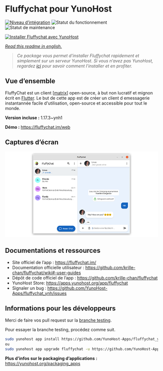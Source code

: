 <!--
N.B.: This README was automatically generated by https://github.com/YunoHost/apps/tree/master/tools/README-generator
It shall NOT be edited by hand.
-->

# Fluffychat pour YunoHost

[![Niveau d’intégration](https://dash.yunohost.org/integration/fluffychat.svg)](https://dash.yunohost.org/appci/app/fluffychat) ![Statut du fonctionnement](https://ci-apps.yunohost.org/ci/badges/fluffychat.status.svg) ![Statut de maintenance](https://ci-apps.yunohost.org/ci/badges/fluffychat.maintain.svg)

[![Installer Fluffychat avec YunoHost](https://install-app.yunohost.org/install-with-yunohost.svg)](https://install-app.yunohost.org/?app=fluffychat)

*[Read this readme in english.](./README.md)*

> *Ce package vous permet d’installer Fluffychat rapidement et simplement sur un serveur YunoHost.
Si vous n’avez pas YunoHost, regardez [ici](https://yunohost.org/#/install) pour savoir comment l’installer et en profiter.*

## Vue d’ensemble

FluffyChat est un client [[matrix](https://matrix.org)] open-source, à but non lucratif et mignon écrit en [Flutter](https://flutter.dev). Le but de cette app est de créer un client d emessagerie instantannée facile d'utilisation, open-source et accessible pour tout le monde.

**Version incluse :** 1.17.3~ynh1

**Démo :** <https://fluffychat.im/web>

## Captures d’écran

![Capture d’écran de Fluffychat](./doc/screenshots/screenshot.png)

## Documentations et ressources

* Site officiel de l’app : <https://fluffychat.im/>
* Documentation officielle utilisateur : <https://github.com/krille-chan/fluffychat/wiki#-user-guides>
* Dépôt de code officiel de l’app : <https://github.com/krille-chan/fluffychat>
* YunoHost Store: <https://apps.yunohost.org/app/fluffychat>
* Signaler un bug : <https://github.com/YunoHost-Apps/fluffychat_ynh/issues>

## Informations pour les développeurs

Merci de faire vos pull request sur la [branche testing](https://github.com/YunoHost-Apps/fluffychat_ynh/tree/testing).

Pour essayer la branche testing, procédez comme suit.

``` bash
sudo yunohost app install https://github.com/YunoHost-Apps/fluffychat_ynh/tree/testing --debug
ou
sudo yunohost app upgrade fluffychat -u https://github.com/YunoHost-Apps/fluffychat_ynh/tree/testing --debug
```

**Plus d’infos sur le packaging d’applications :** <https://yunohost.org/packaging_apps>
